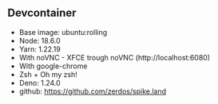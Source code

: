 ## Devcontainer

- Base image: ubuntu:rolling
- Node: 18.6.0
- Yarn: 1.22.19
- With noVNC - XFCE trough noVNC (http://localhost:6080)
- With google-chrome
- Zsh + Oh my zsh!
- Deno: 1.24.0
- github: https://github.com/zerdos/spike.land
